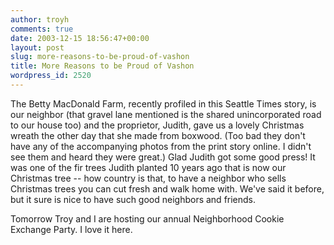 ```yaml
---
author: troyh
comments: true
date: 2003-12-15 18:56:47+00:00
layout: post
slug: more-reasons-to-be-proud-of-vashon
title: More Reasons to be Proud of Vashon
wordpress_id: 2520
---
```


The Betty MacDonald Farm, recently profiled in this Seattle Times story, is our neighbor (that gravel lane mentioned is the shared unincorporated road to our house too) and the proprietor, Judith, gave us a lovely Christmas wreath the other day that she made from boxwood.   (Too bad they don't have any of the accompanying photos from the print story online.  I didn't see them and heard they were great.)  Glad Judith got some good press!  It was one of the fir trees Judith planted 10 years ago that is now our Christmas tree -- how country is that, to have a neighbor who sells Christmas trees you can cut fresh and walk home with.  We've said it before, but it sure is nice to have such good neighbors and friends.

Tomorrow Troy and I are hosting our annual Neighborhood Cookie Exchange Party.  I love it here.
